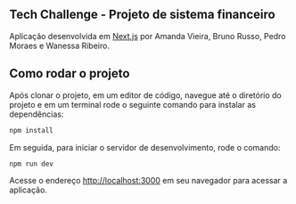 ## Tech Challenge - Projeto de sistema financeiro

Aplicação desenvolvida em [Next.js](https://nextjs.org) por Amanda Vieira, Bruno Russo, Pedro Moraes e Wanessa Ribeiro.

## Como rodar o projeto

Após clonar o projeto, em um editor de código, navegue até o diretório do projeto e em um terminal rode o seguinte comando para instalar as dependências:

```bash
npm install
```

Em seguida, para iniciar o servidor de desenvolvimento, rode o comando:

```bash
npm run dev
```

Acesse o endereço [http://localhost:3000](http://localhost:3000) em seu navegador para acessar a aplicação.
